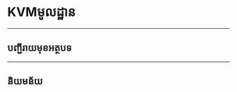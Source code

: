 # KVMមូលដ្ឋាន
-------------------

## បញ្ជីរាយមុខអត្ថបទ




---------------------
## <a name="intro">និយមន័យ</a>

